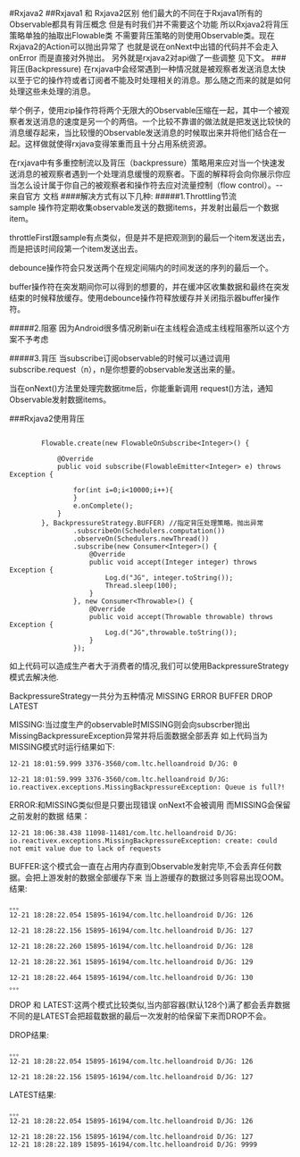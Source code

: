 #Rxjava2
##Rxjava1 和 Rxjava2区别
他们最大的不同在于Rxjava1所有的Observable都具有背压概念 但是有时我们并不需要这个功能 所以Rxjava2将背压策略单独的抽取出Flowable类 不需要背压策略的则使用Observable类。现在Rxjava2的Action可以抛出异常了 也就是说在onNext中出错的代码并不会走入onError 而是直接对外抛出。
另外就是rxjava2对api做了一些调整 见下文。
###背压(Backpressure)
在rxjava中会经常遇到一种情况就是被观察者发送消息太快以至于它的操作符或者订阅者不能及时处理相关的消息。那么随之而来的就是如何处理这些未处理的消息。

举个例子，使用zip操作符将两个无限大的Observable压缩在一起，其中一个被观察者发送消息的速度是另一个的两倍。一个比较不靠谱的做法就是把发送比较快的消息缓存起来，当比较慢的Observable发送消息的时候取出来并将他们结合在一起。这样做就使得rxjava变得笨重而且十分占用系统资源。

在rxjava中有多重控制流以及背压（backpressure）策略用来应对当一个快速发送消息的被观察者遇到一个处理消息缓慢的观察者。下面的解释将会向你展示你应当怎么设计属于你自己的被观察者和操作符去应对流量控制（flow control）。--来自官方 文档
####解决方式有以下几种:
#####1.Throttling节流  
sample 操作符定期收集observable发送的数据items，并发射出最后一个数据item。 
 
 throttleFirst跟sample有点类似，但是并不是把观测到的最后一个item发送出去，而是把该时间段第一个item发送出去。
   
debounce操作符会只发送两个在规定间隔内的时间发送的序列的最后一个。 

buffer操作符在突发期间你可以得到的想要的，并在缓冲区收集数据和最终在突发结束的时候释放缓存。使用debounce操作符释放缓存并关闭指示器buffer操作符。


#####2.阻塞
因为Android很多情况刷新ui在主线程会造成主线程阻塞所以这个方案不予考虑

#####3.背压
当subscribe订阅observable的时候可以通过调用subscribe.request（n），n是你想要的observable发送出来的量。

当在onNext()方法里处理完数据itme后，你能重新调用 request()方法，通知Observable发射数据items。

###Rxjava2使用背压

```
   
        Flowable.create(new FlowableOnSubscribe<Integer>() {

            @Override
            public void subscribe(FlowableEmitter<Integer> e) throws Exception {

                for(int i=0;i<10000;i++){
                }
                e.onComplete();
            }
        }, BackpressureStrategy.BUFFER) //指定背压处理策略，抛出异常
                .subscribeOn(Schedulers.computation())
                .observeOn(Schedulers.newThread())
                .subscribe(new Consumer<Integer>() {
                    @Override
                    public void accept(Integer integer) throws Exception {
                        Log.d("JG", integer.toString());
                        Thread.sleep(100);
                    }
                }, new Consumer<Throwable>() {
                    @Override
                    public void accept(Throwable throwable) throws Exception {
                        Log.d("JG",throwable.toString());
                    }
                });
```
如上代码可以造成生产者大于消费者的情况,我们可以使用BackpressureStrategy模式去解决他. 

BackpressureStrategy一共分为五种情况 MISSING ERROR BUFFER DROP LATEST  

MISSING:当过度生产的observable时MISSING则会向subscrber抛出MissingBackpressureException异常并将后面数据全部丢弃 如上代码当为MISSING模式时运行结果如下:

```
12-21 18:01:59.999 3376-3560/com.ltc.helloandroid D/JG: 0

12-21 18:01:59.999 3376-3560/com.ltc.helloandroid D/JG: io.reactivex.exceptions.MissingBackpressureException: Queue is full?!
```
ERROR:和MISSING类似但是只要出现错误 onNext不会被调用 而MISSING会保留之前发射的数据 结果：

```
12-21 18:06:38.438 11098-11481/com.ltc.helloandroid D/JG: io.reactivex.exceptions.MissingBackpressureException: create: could not emit value due to lack of requests

```
BUFFER:这个模式会一直在占用内存直到Observable发射完毕,不会丢弃任何数据。会把上游发射的数据全部缓存下来 当上游缓存的数据过多则容易出现OOM。 结果:

```
。。。
12-21 18:28:22.054 15895-16194/com.ltc.helloandroid D/JG: 126

12-21 18:28:22.156 15895-16194/com.ltc.helloandroid D/JG: 127 

12-21 18:28:22.260 15895-16194/com.ltc.helloandroid D/JG: 128 

12-21 18:28:22.361 15895-16194/com.ltc.helloandroid D/JG: 129

12-21 18:28:22.464 15895-16194/com.ltc.helloandroid D/JG: 130
。。。
```
DROP 和 LATEST:这两个模式比较类似,当内部容器(默认128个)满了都会丢弃数据不同的是LATEST会把超载数据的最后一次发射的给保留下来而DROP不会。

DROP结果:

```
。。。
12-21 18:28:22.054 15895-16194/com.ltc.helloandroid D/JG: 126

12-21 18:28:22.156 15895-16194/com.ltc.helloandroid D/JG: 127 
```
LATEST结果:

```
。。。
12-21 18:28:22.054 15895-16194/com.ltc.helloandroid D/JG: 126

12-21 18:28:22.156 15895-16194/com.ltc.helloandroid D/JG: 127 
12-21 18:28:22.189 15895-16194/com.ltc.helloandroid D/JG: 9999

```









